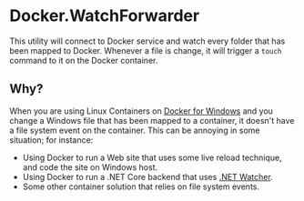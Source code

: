 # Docker.WatchForwarder

This utility will connect to Docker service and watch every folder that has been mapped to
Docker. Whenever a file is change, it will trigger a `touch` command to it on the Docker
container.

## Why?

When you are using Linux Containers on [Docker for Windows](https://www.docker.com/docker-windows)
and you change a Windows file that has been mapped to a container, it doesn't have a file
system event on the container. This can be annoying in some situation; for instance:

* Using Docker to run a Web site that uses some live reload technique, and code the site
  on Windows host.
* Using Docker to run a .NET Core backend that uses
  [.NET Watcher](https://www.nuget.org/packages/Microsoft.DotNet.Watcher.Tools/).
* Some other container solution that relies on file system events.
